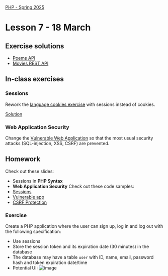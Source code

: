 [PHP - Spring 2025](https://github.com/arturomorarioja-kea/WD_PHP_F25/blob/main/README.md)

# Lesson 7 - 18 March

## Exercise solutions
- [Poems API](https://github.com/arturomorarioja/php_oop_poems_rest)
- [Movies REST API](https://github.com/arturomorarioja/kea-movie-manager-rest-api)

## In-class exercises

### Sessions
Rework the [language cookies exercise](https://github.com/arturomorarioja/php_cookies_lang) with sessions instead of cookies.

[Solution](https://github.com/arturomorarioja/php_sessions_lang.git)

### Web Application Security
Change the [Vulnerable Web Application](https://github.com/arturomorarioja/php_vulnerable_app) so that the most usual security attacks (SQL-injection, XSS, CSRF) are prevented.

[Solution(https://github.com/arturomorarioja/php_vulnerable_web_application_secured)]: #

## Homework
Check out these slides:
- Sessions in **PHP Syntax**
- **Web Application Security**
Check out these code samples:
- [Sessions](https://github.com/arturomorarioja/php_sessions)
- [Vulnerable app](https://github.com/arturomorarioja/php_vulnerable_app)
- [CSRF Protection](https://github.com/arturomorarioja/php_csrf)
  
[- Films REST API(https://github.com/arturomorarioja/php_films_rest_api)]: #
[- PHP API Consumption:]: #
[  - `file_get_contents()` vs. `cUrl()`(https://github.com/arturomorarioja/php_api_consumption)]: #
[  - Company - API consumption with cUrl(https://github.com/arturomorarioja/php_company)]: #

### Exercise
Create a PHP application where the user can sign up, log in and log out with the following specification:
- Use sessions
- Store the session token and its expiration date (30 minutes) in the database
- The database may have a table `user` with ID, name, email, password hash and token expiration date/time
- Potential UI:
![image](https://github.com/user-attachments/assets/76a07fd6-bc5b-4f64-a101-60b15a5615a2)
